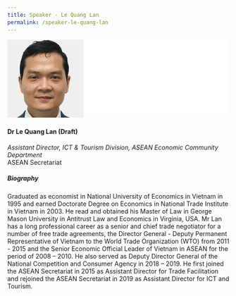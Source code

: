 ```yaml
---
title: Speaker - Le Quang Lan
permalink: /speaker-le-quang-lan
---
```


![Le Quang Lan](/images/speakers/Le-Quang-Lan.jpg)

#### **Dr Le Quang Lan (Draft)**

*Assistant Director, ICT  & Tourism Division, ASEAN Economic Community Department*  
ASEAN Secretariat

##### **Biography**

Graduated as economist in National University of Economics in Vietnam in 1995 and earned Doctorate Degree on Economics in National Trade Institute in Vietnam in 2003.  He read and obtained his Master of Law in George Mason University in Antitrust Law and Economics in Virginia, USA.  Mr Lan has a long professional career as a senior and chief trade negotiator for a number of free trade agreements, the Director General - Deputy Permanent Representative of Vietnam to the World Trade Organization (WTO) from 2011 - 2015 and the Senior Economic Official Leader of Vietnam in ASEAN for the period of 2008 – 2010. He also served as Deputy Director General of the National Competition and Consumer Agency in 2018 – 2019.  He first joined the ASEAN Secretariat in 2015 as Assistant Director for Trade Facilitation and rejoined the ASEAN Secretariat in 2019 as Assistant Director for ICT and Tourism.